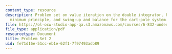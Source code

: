 ```yaml
---
content_type: resource
description: Problem set on value iteration on the double integrator, Pontryagin's
  minimum principle, and swing-up and balance for the cart-pole system.
file: https://ol-ocw-studio-app-qa.s3.amazonaws.com/courses/6-832-underactuated-robotics-spring-2009/fe71d16e51cceb1e62f17f97493adb89_MIT6_832s09_pset02.pdf
file_type: application/pdf
resourcetype: Document
title: Problem Set 2
uid: fe71d16e-51cc-eb1e-62f1-7f97493adb89
---
```

